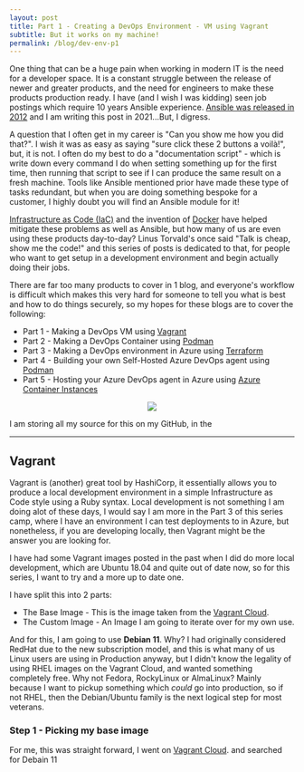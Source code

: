 ```yaml
---
layout: post
title: Part 1 - Creating a DevOps Environment - VM using Vagrant
subtitle: But it works on my machine!
permalink: /blog/dev-env-p1
---
```


One thing that can be a huge pain when working in modern IT is the need for a developer space.  It is a constant struggle between the release of newer and greater products, and the need for engineers to make these products production ready.  I have (and I wish I was kidding) seen job postings which require 10 years Ansible experience. [Ansible was released in 2012](https://en.wikipedia.org/wiki/Ansible_(software)) and I am writing this post in 2021...But, I digress.  

A question that I often get in my career is "Can you show me how you did that?".  I wish it was as easy as saying "sure click these 2 buttons a voilà!", but, it is not. I often do my best to do a "documentation script" - which is write down every command I do when setting something up for the first time, then running that script to see if I can produce the same result on a fresh machine.  Tools like Ansible mentioned prior have made these type of tasks redundant, but when you are doing something bespoke for a customer, I highly doubt you will find an Ansible module for it!

[Infrastructure as Code (IaC)](https://en.wikipedia.org/wiki/Infrastructure_as_code) and the invention of [Docker](https://en.wikipedia.org/wiki/Docker_(software)) have helped mitigate these problems as well as Ansible, but how many of us are even using these products day-to-day?  Linus Torvald's once said "Talk is cheap, show me the code!" and this series of posts is dedicated to that, for people who want to get setup in a development environment and begin actually doing their jobs.

There are far too many products to cover in 1 blog, and everyone's workflow is difficult which makes this very hard for someone to tell you what is best and how to do things securely, so my hopes for these blogs are to cover the following:

- Part 1 - Making a DevOps VM using [Vagrant](https://www.vagrantup.com/)
- Part 2 - Making a DevOps Container using [Podman](https://podman.io/)
- Part 3 - Making a DevOps environment in Azure using [Terraform](https://www.terraform.io/)
- Part 4 - Building your own Self-Hosted Azure DevOps agent using [Podman](https://podman.io/)
- Part 5 - Hosting your Azure DevOps agent in Azure using [Azure Container Instances](https://azure.microsoft.com/en-gb/services/container-instances/#overview)

<p align="center">
    <img src="/assets/memes/meme7.jpg">
</p>

I am storing all my source for this on my GitHub, in the

___

## Vagrant

Vagrant is (another) great tool by HashiCorp, it essentially allows you to produce a local development environment in a simple Infrastructure as Code style using a Ruby syntax.  Local development is not something I am doing alot of these days, I would say I am more in the Part 3 of this series camp, where I have an environment I can test deployments to in Azure, but nonetheless, if you are developing locally, then Vagrant might be the answer you are looking for.

I have had some Vagrant images posted in the past when I did do more local development, which are Ubuntu 18.04 and quite out of date now, so for this series, I want to try and a more up to date one.

I have split this into 2 parts:

- The Base Image - This is the image taken from the [Vagrant Cloud](https://app.vagrantup.com/).
- The Custom Image - An Image I am going to iterate over for my own use.

And for this, I am going to use **Debian 11**.  Why?  I had originally considered RedHat due to the new subscription model, and this is what many of us Linux users are using in Production anyway, but I didn't know the legality of using RHEL images on the Vagrant Cloud, and wanted something completely free.  Why not Fedora, RockyLinux or AlmaLinux? Mainly because I want to pickup something which _could_ go into production, so if not RHEL, then the Debian/Ubuntu family is the next logical step for most veterans.

### Step 1 - Picking my base image

For me, this was straight forward, I went on [Vagrant Cloud](https://app.vagrantup.com/). and searched for Debain 11